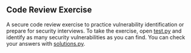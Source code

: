 Code Review Exercise
--------------------

A secure code review exercise to practice vulnerability identification or prepare for security interviews. To take the exercise, open [test.py](test.py) and identify as many security vulnerabilities as you can find. You can check your answers with [solutions.py](solutions.py).
